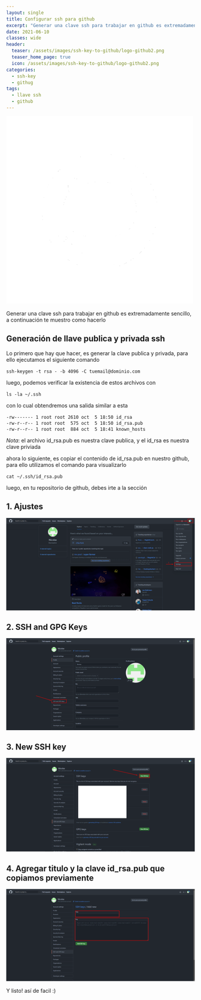 ```yaml
---
layout: single
title: Configurar ssh para github
excerpt: "Generar una clave ssh para trabajar en github es extremadamente sencillo, a continuación te muestro como hacerlo"
date: 2021-06-10
classes: wide
header:
  teaser: /assets/images/ssh-key-to-github/logo-github2.png
  teaser_home_page: true
  icon: /assets/images/ssh-key-to-github/logo-github2.png
categories:
  - ssh-key
  - githug
tags:
  - llave ssh
  - github
---
```


![](/assets/images/ssh-key-to-github/logo-github2.png)


Generar una clave ssh para trabajar en github es extremadamente sencillo, a continuación te muestro como hacerlo

## Generación de llave publica y privada ssh
Lo primero que hay que hacer, es generar la clave publica y privada, para ello ejecutamos el siguiente comando

```
ssh-keygen -t rsa - -b 4096 -C tuemail@dominio.com
``` 

luego, podemos verificar la existencia de estos archivos con

```
ls -la ~/.ssh
```

con lo cual obtendremos una salida similar a esta

```
-rw------- 1 root root 2610 oct  5 18:50 id_rsa
-rw-r--r-- 1 root root  575 oct  5 18:50 id_rsa.pub
-rw-r--r-- 1 root root  884 oct  5 18:41 known_hosts
```

*Nota*: el archivo id_rsa.pub es nuestra clave publica, y el id_rsa es nuestra clave priviada

ahora lo siguiente, es copiar el contenido de id_rsa.pub en nuestro github, para ello utilizamos el comando para visualizarlo

```
cat ~/.ssh/id_rsa.pub
```

luego, en tu repositorio de github, debes irte a la sección 

## 1. Ajustes
![](/assets/images/ssh-key-to-github/github1.png)

## 2. SSH and GPG Keys
![](/assets/images/ssh-key-to-github/github2.png)

## 3. New SSH key
![](/assets/images/ssh-key-to-github/github3.png)

## 4. Agregar titulo y la clave id_rsa.pub que copiamos previamente
![](/assets/images/ssh-key-to-github/github4.png)

Y listo! así de facil :)

